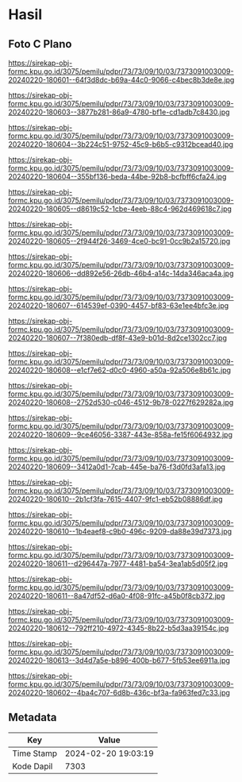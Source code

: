 # Hasil

## Foto C Plano

https://sirekap-obj-formc.kpu.go.id/3075/pemilu/pdpr/73/73/09/10/03/7373091003009-20240220-180601--64f3d8dc-b69a-44c0-9066-c4bec8b3de8e.jpg

https://sirekap-obj-formc.kpu.go.id/3075/pemilu/pdpr/73/73/09/10/03/7373091003009-20240220-180603--3877b281-86a9-4780-bf1e-cd1adb7c8430.jpg

https://sirekap-obj-formc.kpu.go.id/3075/pemilu/pdpr/73/73/09/10/03/7373091003009-20240220-180604--3b224c51-9752-45c9-b6b5-c9312bcead40.jpg

https://sirekap-obj-formc.kpu.go.id/3075/pemilu/pdpr/73/73/09/10/03/7373091003009-20240220-180604--355bf136-beda-44be-92b8-bcfbff6cfa24.jpg

https://sirekap-obj-formc.kpu.go.id/3075/pemilu/pdpr/73/73/09/10/03/7373091003009-20240220-180605--d8619c52-1cbe-4eeb-88c4-962d469618c7.jpg

https://sirekap-obj-formc.kpu.go.id/3075/pemilu/pdpr/73/73/09/10/03/7373091003009-20240220-180605--2f944f26-3469-4ce0-bc91-0cc9b2a15720.jpg

https://sirekap-obj-formc.kpu.go.id/3075/pemilu/pdpr/73/73/09/10/03/7373091003009-20240220-180606--dd892e56-26db-46b4-a14c-14da346aca4a.jpg

https://sirekap-obj-formc.kpu.go.id/3075/pemilu/pdpr/73/73/09/10/03/7373091003009-20240220-180607--614539ef-0390-4457-bf83-63e1ee4bfc3e.jpg

https://sirekap-obj-formc.kpu.go.id/3075/pemilu/pdpr/73/73/09/10/03/7373091003009-20240220-180607--7f380edb-df8f-43e9-b01d-8d2ce1302cc7.jpg

https://sirekap-obj-formc.kpu.go.id/3075/pemilu/pdpr/73/73/09/10/03/7373091003009-20240220-180608--e1cf7e62-d0c0-4960-a50a-92a506e8b61c.jpg

https://sirekap-obj-formc.kpu.go.id/3075/pemilu/pdpr/73/73/09/10/03/7373091003009-20240220-180608--2752d530-c046-4512-9b78-0227f629282a.jpg

https://sirekap-obj-formc.kpu.go.id/3075/pemilu/pdpr/73/73/09/10/03/7373091003009-20240220-180609--9ce46056-3387-443e-858a-fe15f6064932.jpg

https://sirekap-obj-formc.kpu.go.id/3075/pemilu/pdpr/73/73/09/10/03/7373091003009-20240220-180609--3412a0d1-7cab-445e-ba76-f3d0fd3afa13.jpg

https://sirekap-obj-formc.kpu.go.id/3075/pemilu/pdpr/73/73/09/10/03/7373091003009-20240220-180610--2b1cf3fa-7615-4407-9fc1-eb52b08886df.jpg

https://sirekap-obj-formc.kpu.go.id/3075/pemilu/pdpr/73/73/09/10/03/7373091003009-20240220-180610--1b4eaef8-c9b0-496c-9209-da88e39d7373.jpg

https://sirekap-obj-formc.kpu.go.id/3075/pemilu/pdpr/73/73/09/10/03/7373091003009-20240220-180611--d296447a-7977-4481-ba54-3ea1ab5d05f2.jpg

https://sirekap-obj-formc.kpu.go.id/3075/pemilu/pdpr/73/73/09/10/03/7373091003009-20240220-180611--8a47df52-d6a0-4f08-91fc-a45b0f8cb372.jpg

https://sirekap-obj-formc.kpu.go.id/3075/pemilu/pdpr/73/73/09/10/03/7373091003009-20240220-180612--792ff210-4972-4345-8b22-b5d3aa39154c.jpg

https://sirekap-obj-formc.kpu.go.id/3075/pemilu/pdpr/73/73/09/10/03/7373091003009-20240220-180613--3d4d7a5e-b896-400b-b677-5fb53ee6911a.jpg

https://sirekap-obj-formc.kpu.go.id/3075/pemilu/pdpr/73/73/09/10/03/7373091003009-20240220-180602--4ba4c707-6d8b-436c-bf3a-fa963fed7c33.jpg


## Metadata

| Key        | Value               |
| ---------- | ------------------- |
| Time Stamp | 2024-02-20 19:03:19 |
| Kode Dapil | 7303                |



